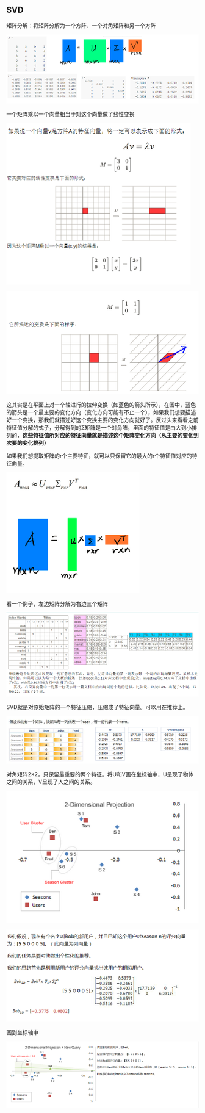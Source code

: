 ## SVD

矩阵分解：将矩阵分解为一个方阵、一个对角矩阵和另一个方阵

![1538874361321](../img/1538874361321.png)

一个矩阵乘以一个向量相当于对这个向量做了线性变换

![1538874473498](../img/1538874473498.png)

![1538874513912](../img/1538874513912.png)

这其实是在平面上对一个轴进行的拉伸变换（如蓝色的箭头所示），在图中，蓝色的箭头是一个最主要的变化方向（变化方向可能有不止一个），如果我们想要描述好一个变换，那我们就描述好这个变换主要的变化方向就好了。反过头来看看之前特征值分解的式子，分解得到的Σ矩阵是一个对角阵，里面的特征值是由大到小排列的，**这些特征值所对应的特征向量就是描述这个矩阵变化方向（从主要的变化到次要的变化排列）**

如果我们想提取矩阵的r个主要特征，就可以只保留它的最大的r个特征值对应的特征向量。

![1538874559211](../img/1538874559211.png)

看一个例子，左边矩阵分解为右边三个矩阵

![1538874944281](../img/1538874944281.png)

SVD就是对原始矩阵的一个特征压缩，压缩成了特征向量。可以用在推荐上。

![1538874961406](../img/1538874961406.png)

对角矩阵2×2，只保留最重要的两个特征。将U和V画在坐标轴中，U呈现了物体之间的关系，V呈现了人之间的关系。

![1538874976628](../img/1538874976628.png)



![1538874991274](../img/1538874991274.png)

画到坐标轴中

![1538875006625](../img/1538875006625.png)